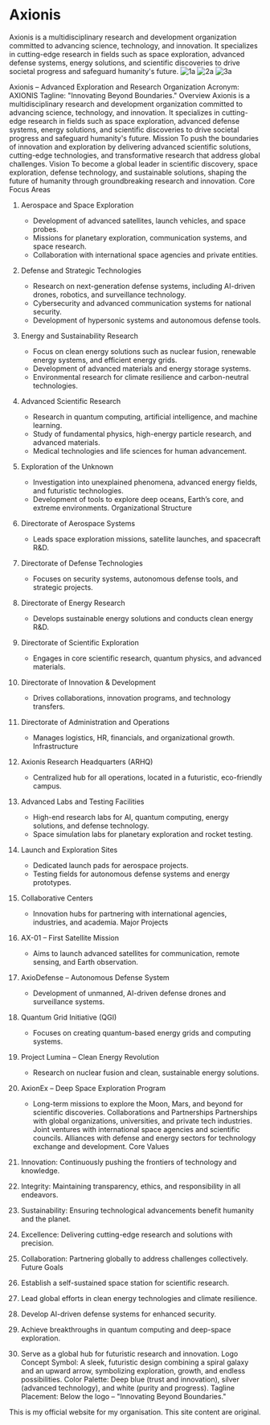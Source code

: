 # Axionis
Axionis is a multidisciplinary research and development organization committed to advancing science, technology, and innovation. It specializes in cutting-edge research in fields such as space exploration, advanced defense systems, energy solutions, and scientific discoveries to drive societal progress and safeguard humanity's future.
![1a](https://github.com/user-attachments/assets/8767845a-de55-4aa8-a9f3-f7d26ef02729)
![2a](https://github.com/user-attachments/assets/5813de73-ea43-4fe6-aae7-ce4cfe439ee6)
![3a](https://github.com/user-attachments/assets/b7d314c1-214d-480f-b73d-28f103d506c9)

Axionis – Advanced Exploration and Research Organization
Acronym: AXIONIS
Tagline: "Innovating Beyond Boundaries."
Overview
Axionis is a multidisciplinary research and development organization committed to advancing science, technology, and innovation. It specializes in cutting-edge research in fields such as space exploration, advanced defense systems, energy solutions, and scientific discoveries to drive societal progress and safeguard humanity's future.
Mission
To push the boundaries of innovation and exploration by delivering advanced scientific solutions, cutting-edge technologies, and transformative research that address global challenges.
Vision
To become a global leader in scientific discovery, space exploration, defense technology, and sustainable solutions, shaping the future of humanity through groundbreaking research and innovation.
Core Focus Areas
1. Aerospace and Space Exploration
   - Development of advanced satellites, launch vehicles, and space probes.
   - Missions for planetary exploration, communication systems, and space research.
   - Collaboration with international space agencies and private entities.

2. Defense and Strategic Technologies
   - Research on next-generation defense systems, including AI-driven drones, robotics, and surveillance technology.
   - Cybersecurity and advanced communication systems for national security.
   - Development of hypersonic systems and autonomous defense tools.

3. Energy and Sustainability Research
   - Focus on clean energy solutions such as nuclear fusion, renewable energy systems, and efficient energy grids.
   - Development of advanced materials and energy storage systems.
   - Environmental research for climate resilience and carbon-neutral technologies.

4. Advanced Scientific Research
   - Research in quantum computing, artificial intelligence, and machine learning.
   - Study of fundamental physics, high-energy particle research, and advanced materials.
   - Medical technologies and life sciences for human advancement.

5. Exploration of the Unknown
   - Investigation into unexplained phenomena, advanced energy fields, and futuristic technologies.
   - Development of tools to explore deep oceans, Earth’s core, and extreme environments.
Organizational Structure
1. Directorate of Aerospace Systems
   - Leads space exploration missions, satellite launches, and spacecraft R&D.

2. Directorate of Defense Technologies
   - Focuses on security systems, autonomous defense tools, and strategic projects.

3. Directorate of Energy Research
   - Develops sustainable energy solutions and conducts clean energy R&D.

4. Directorate of Scientific Exploration
   - Engages in core scientific research, quantum physics, and advanced materials.

5. Directorate of Innovation & Development
   - Drives collaborations, innovation programs, and technology transfers.

6. Directorate of Administration and Operations
   - Manages logistics, HR, financials, and organizational growth.
Infrastructure
1. Axionis Research Headquarters (ARHQ)
   - Centralized hub for all operations, located in a futuristic, eco-friendly campus.

2. Advanced Labs and Testing Facilities
   - High-end research labs for AI, quantum computing, energy solutions, and defense technology.
   - Space simulation labs for planetary exploration and rocket testing.

3. Launch and Exploration Sites
   - Dedicated launch pads for aerospace projects.
   - Testing fields for autonomous defense systems and energy prototypes.

4. Collaborative Centers
   - Innovation hubs for partnering with international agencies, industries, and academia.
Major Projects
1. AX-01 – First Satellite Mission
   - Aims to launch advanced satellites for communication, remote sensing, and Earth observation.

2. AxioDefense – Autonomous Defense System
   - Development of unmanned, AI-driven defense drones and surveillance systems.

3. Quantum Grid Initiative (QGI)
   - Focuses on creating quantum-based energy grids and computing systems.

4. Project Lumina – Clean Energy Revolution
   - Research on nuclear fusion and clean, sustainable energy solutions.

5. AxionEx – Deep Space Exploration Program
   - Long-term missions to explore the Moon, Mars, and beyond for scientific discoveries.
Collaborations and Partnerships
Partnerships with global organizations, universities, and private tech industries.
Joint ventures with international space agencies and scientific councils.
Alliances with defense and energy sectors for technology exchange and development.
Core Values
1. Innovation: Continuously pushing the frontiers of technology and knowledge.
2. Integrity: Maintaining transparency, ethics, and responsibility in all endeavors.
3. Sustainability: Ensuring technological advancements benefit humanity and the planet.
4. Excellence: Delivering cutting-edge research and solutions with precision.
5. Collaboration: Partnering globally to address challenges collectively.
Future Goals
1. Establish a self-sustained space station for scientific research.
2. Lead global efforts in clean energy technologies and climate resilience.
3. Develop AI-driven defense systems for enhanced security.
4. Achieve breakthroughs in quantum computing and deep-space exploration.
5. Serve as a global hub for futuristic research and innovation.
Logo Concept
Symbol: A sleek, futuristic design combining a spiral galaxy and an upward arrow, symbolizing exploration, growth, and endless possibilities.
Color Palette: Deep blue (trust and innovation), silver (advanced technology), and white (purity and progress).
Tagline Placement: Below the logo – "Innovating Beyond Boundaries."

This is my official website for my organisation. This site content are original.
